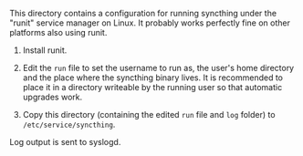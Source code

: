 This directory contains a configuration for running syncthing under the
"runit" service manager on Linux. It probably works perfectly fine on
other platforms also using runit.

 1. Install runit.

 2. Edit the `run` file to set the username to run as, the user's home
    directory and the place where the syncthing binary lives. It is
    recommended to place it in a directory writeable by the running user
    so that automatic upgrades work.

 3. Copy this directory (containing the edited `run` file and `log` folder) to
    `/etc/service/syncthing`.

Log output is sent to syslogd.

